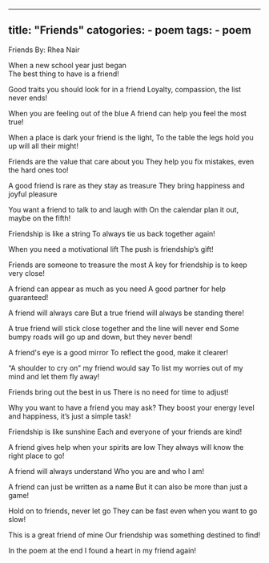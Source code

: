  ---
title: "Friends"
catogories:
    - poem
tags:
    - poem
---
Friends
By: Rhea Nair

When a new school year just began  
The best thing to have is a friend!

Good traits you should look for in a friend
Loyalty, compassion, the list never ends!

When you are feeling out of the blue 
A friend can help you feel the most true!

When a place is dark your friend is the light,
To the table the legs hold you up will all their might!

Friends are the value that care about you 
They help you fix mistakes, even the hard ones too!

A good friend is rare as they stay as treasure
They bring happiness and joyful pleasure

You want a friend to talk to and laugh with
On the calendar plan it out, maybe on the fifth!

Friendship is like a string
To always tie us back together again!

When you need a motivational lift
The push is friendship’s gift!

Friends are someone to treasure the most 
A key for friendship is to keep very close!

A friend can appear as much as you need
A good partner for help guaranteed!



A friend will always care
But a true friend will always be standing there!

A true friend will stick close together and the line will never end
Some bumpy roads will go up and down, but they never bend!

A friend's eye is a good mirror 
To reflect the good, make it clearer!

“A shoulder to cry on” my friend would say
To list my worries out of my mind and let them fly away!

Friends bring out the best in us 
There is no need for time to adjust! 

Why you want to have a friend you may ask?
They boost your energy level and happiness, it’s just a simple task! 

Friendship is like sunshine
Each and everyone of your friends are kind!

A friend gives help when your spirits are low 
They always will know the right place to go!

A friend will always understand 
Who you are and who I am!

A friend can just be written as a name
But it can also be more than just a game!

Hold on to friends, never let go
They can be fast even when you want to go slow!

This is a great friend of mine 
Our friendship was something destined to find!

In the poem at the end
I found a heart in my friend again!
